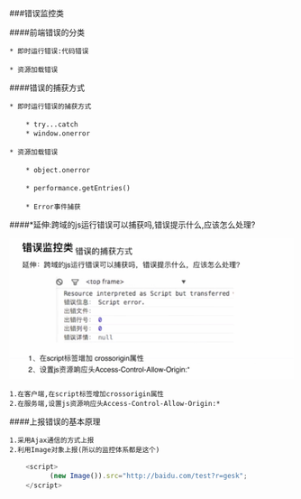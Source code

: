 ###错误监控类

####前端错误的分类

    * 即时运行错误:代码错误
    
    * 资源加载错误
    
####错误的捕获方式

    * 即时运行错误的捕获方式
    
        * try...catch
        * window.onerror

    * 资源加载错误
         
        * object.onerror
        
        * performance.getEntries()
        
        * Error事件捕获
        

 ####*延伸:跨域的js运行错误可以捕获吗,错误提示什么,应该怎么处理?
 
 ![](/assets/QQ截图20171213230515.png)
    
    1.在客户端,在script标签增加crossorigin属性
    2.在服务端,设置js资源响应头Access-Control-Allow-Origin:*

####上报错误的基本原理

    1.采用Ajax通信的方式上报
    2.利用Image对象上报(所以的监控体系都是这个)
```js
    <script>
	      (new Image()).src="http://baidu.com/test?r=gesk";
    </script>
```